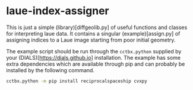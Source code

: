 # laue-index-assigner

This is just a simple (library)[diffgeolib.py] of useful functions and classes for interpreting laue data. 
It contains a singular (example)[assign.py] of assigning indices to a Laue image starting from poor initial geometry.

The example script should be run through the `cctbx.python` supplied by your (DIALS)[https://dials.github.io] installation.
The example has some extra dependencies which are available through pip and can probably be installed by the following command.

```bash
cctbx.python -m pip install reciprocalspaceship cvxpy
```

